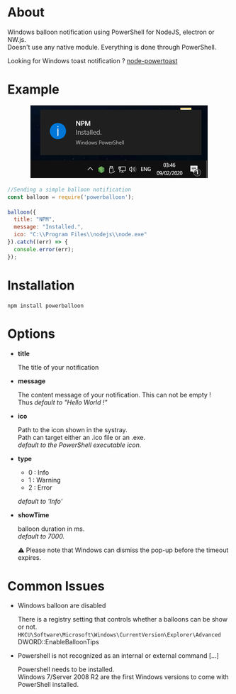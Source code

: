 About
=====

Windows balloon notification using PowerShell for NodeJS, electron or NW.js.<br />
Doesn't use any native module. Everything is done through PowerShell.<br />

Looking for Windows toast notification ? [node-powertoast](https://github.com/xan105/node-powertoast)

Example
=======
<p align="center">
<img src="https://github.com/xan105/node-powerballoon/raw/master/screenshot/win10.png">
</p>

```js 
//Sending a simple balloon notification
const balloon = require('powerballoon');

balloon({
  title: "NPM",
  message: "Installed.",
  ico: "C:\\Program Files\\nodejs\\node.exe"
}).catch((err) => { 
  console.error(err);
});
```

Installation
============

`npm install powerballoon`


Options
=======

- **title**
  
  The title of your notification

- **message**

  The content message of your notification.
  This can not be empty !<br />
  Thus _default to "Hello World !"_

- **ico**

  Path to the icon shown in the systray.<br />
  Path can target either an .ico file or an .exe.<br />
  _default to the PowerShell executable icon._

- **type**

  + 0 : Info
  + 1 : Warning
  + 2 : Error
  
  _default to 'Info'_

- **showTime** 

  balloon duration in ms.<br />
  _default to 7000._
  
  ⚠️ Please note that Windows can dismiss the pop-up before the timeout expires.

Common Issues
=============

- Windows balloon are disabled

  There is a registry setting that controls whether a balloons can be show or not.<br />
  `HKCU\Software\Microsoft\Windows\CurrentVersion\Explorer\Advanced`<br />
  DWORD::EnableBalloonTips
  
- Powershell is not recognized as an internal or external command [...]

  Powershell needs to be installed.<br />
  Windows 7/Server 2008 R2 are the first Windows versions to come with PowerShell installed.